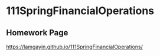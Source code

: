 # 111SpringFinancialOperations
## Homework Page
https://lamgayin.github.io/111SpringFinancialOperations/
